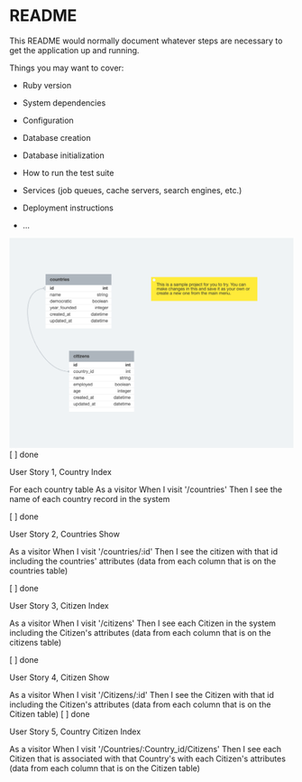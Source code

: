 # README

This README would normally document whatever steps are necessary to get the
application up and running.

Things you may want to cover:

* Ruby version

* System dependencies

* Configuration

* Database creation

* Database initialization

* How to run the test suite

* Services (job queues, cache servers, search engines, etc.)

* Deployment instructions

* ...

![](./israel.png)
[ ] done

User Story 1, Country Index 

For each country table
As a visitor
When I visit '/countries'
Then I see the name of each country record in the system

[ ] done

User Story 2, Countries Show 

As a visitor
When I visit '/countries/:id'
Then I see the citizen with that id including the countries' attributes
(data from each column that is on the countries table)

[ ] done

User Story 3, Citizen Index 

As a visitor
When I visit '/citizens'
Then I see each Citizen in the system including the Citizen's attributes
(data from each column that is on the citizens table)

[ ] done

User Story 4, Citizen Show 

As a visitor
When I visit '/Citizens/:id'
Then I see the Citizen with that id including the Citizen's attributes
(data from each column that is on the Citizen table)
[ ] done

User Story 5, Country Citizen Index 

As a visitor
When I visit '/Countries/:Country_id/Citizens'
Then I see each Citizen that is associated with that Country's with each Citizen's attributes
(data from each column that is on the Citizen table)